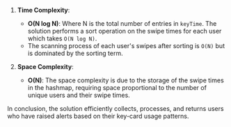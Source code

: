 1. **Time Complexity**:
   - **O(N log N)**: Where N is the total number of entries in `keyTime`. The solution performs a sort operation on the swipe times for each user which takes `O(N log N)`. 
   - The scanning process of each user's swipes after sorting is `O(N)` but is dominated by the sorting term.

2. **Space Complexity**:
   - **O(N)**: The space complexity is due to the storage of the swipe times in the hashmap, requiring space proportional to the number of unique users and their swipe times.

In conclusion, the solution efficiently collects, processes, and returns users who have raised alerts based on their key-card usage patterns.